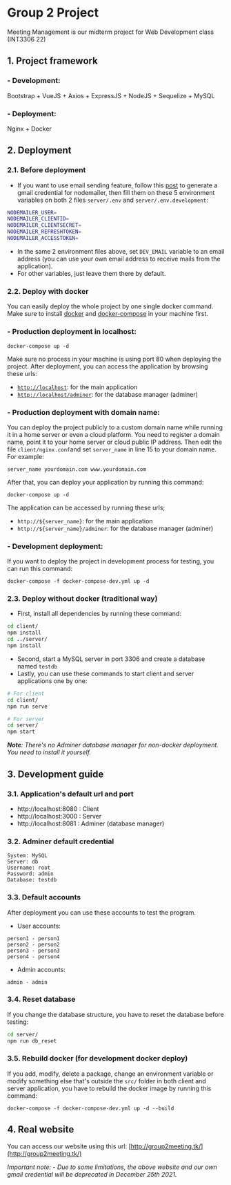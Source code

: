 #  Group 2 Project

Meeting Management is our midterm project for Web Development class (INT3306 22)
  
##  1. Project framework

###  - Development:

Bootstrap + VueJS + Axios + ExpressJS + NodeJS + Sequelize + MySQL

###  - Deployment:

Nginx + Docker

## 2. Deployment

### 2.1. Before deployment

 - If you want to use email sending feature, follow this [post](https://www.freecodecamp.org/news/use-nodemailer-to-send-emails-from-your-node-js-server/) to generate a gmail credential for nodemailer, then fill them on these 5 environment variables on both 2 files `server/.env` and `server/.env.development`:
```bash
NODEMAILER_USER=
NODEMAILER_CLIENTID=
NODEMAILER_CLIENTSECRET=
NODEMAILER_REFRESHTOKEN=
NODEMAILER_ACCESSTOKEN=
```
 - In the same 2 environment files above, set `DEV_EMAIL` variable to an email address (you can use your own email address to receive mails from the application).
 - For other variables, just leave them there by default.

###  2.2. Deploy with docker

You can easily deploy the whole project by one single docker command. Make sure to install [docker](https://docs.docker.com/get-docker/) and [docker-compose](https://docs.docker.com/compose/install/) in your machine first.

###  - Production deployment in localhost:
```
docker-compose up -d
```
Make sure no process in your machine is using port 80 when deploying the project. After deployment, you can access the application by browsing these urls:
 - [`http://localhost`](http://localhost): for the main application
 - [`http://localhost/adminer`](http://localhost/adminer): for the database manager (adminer)

###  - Production deployment with domain name:
You can deploy the project publicly to a custom domain name while running it in a home server or even a cloud platform. You need to register a domain name, point it to your home server or cloud public IP address. Then edit the file `client/nginx.conf`and set `server_name` in line 15 to your domain name. For example:
```nginx
server_name yourdomain.com www.yourdomain.com	
```
After that, you can deploy your application by running this command:
```
docker-compose up -d
```
The application can be accessed by running these urls;
- `http://${server_name}`: for the main application
- `http://${server_name}/adminer`: for the database manager (adminer)

###  - Development deployment:
If you want to deploy the project in development process for testing, you can run this command:
```
docker-compose -f docker-compose-dev.yml up -d
```

###  2.3. Deploy without docker (traditional way)
- First, install all dependencies by running these command:
```bash
cd client/
npm install
cd ../server/
npm install
```
- Second, start a MySQL server in port 3306 and create a database named `testdb`
- Lastly, you can use these commands to start client and server applications one by one: 
```bash
# For client
cd client/
npm run serve
```
```bash
# For server
cd server/
npm start
```
***Note**: There's no Adminer database manager for non-docker deployment. You need to install it yourself.*

##  3. Development guide

### 3.1. Application's default url and port

- http://localhost:8080 : Client
- http://localhost:3000 : Server
- http://localhost:8081 : Adminer (database manager)

###  3.2. Adminer default credential
```
System: MySQL
Server: db
Username: root
Password: admin
Database: testdb
```

###  3.3. Default accounts
After deployment you can use these accounts to test the program.
- User accounts:
```
person1 - person1
person2 - person2
person3 - person3
person4 - person4
```
- Admin accounts:
```
admin - admin
```

###  3.4. Reset database
If you change the database structure, you have to reset the database before testing:
```bash
cd server/
npm run db_reset
```

### 3.5. Rebuild docker (for development docker deploy)
If you add, modify, delete a package, change an environment variable or modify something else that's outside the `src/` folder in both client and server application, you have to rebuild the docker image by running this command:
```
docker-compose -f docker-compose-dev.yml up -d --build
```

## 4. Real website

You can access our website using this url:
[http://group2meeting.tk/](http://group2meeting.tk/)

*Important note:*
*- Due to some limitations, the above website and our own gmail credential will be deprecated in December 25th 2021.*
